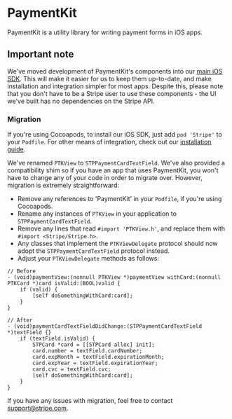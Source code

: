 # PaymentKit

PaymentKit is a utility library for writing payment forms in iOS apps.

## Important note

We've moved development of PaymentKit's components into our [main iOS SDK](https://github.com/stripe/stripe-ios/). This will make it easier for us to keep them up-to-date, and make installation and integration simpler for most apps. Despite this, please note that you don't have to be a Stripe user to use these components - the UI we've built has no dependencies on the Stripe API.

### Migration

If you're using Cocoapods, to install our iOS SDK, just add `pod 'Stripe'` to your `Podfile`. For other means of integration, check out our [installation guide](https://stripe.com/docs/mobile/ios).

We've renamed `PTKView` to `STPPaymentCardTextField`. We've also provided a compatibility shim so if you have an app that uses PaymentKit, you won't have to change any of your code in order to migrate over. However, migration is extremely straightforward:

- Remove any references to 'PaymentKit' in your `Podfile`, if you're using Cocoapods.
- Rename any instances of `PTKView` in your application to `STPPaymentCardTextField`.
- Remove any lines that read `#import 'PTKView.h'`, and replace them with `#import <Stripe/Stripe.h>`.
- Any classes that implement the `PTKViewDelegate` protocol should now adopt the `STPPaymentCardTextField` protocol instead.
- Adjust your `PTKViewDelegate` methods as follows:

```objc
// Before
- (void)paymentView:(nonnull PTKView *)paymentView withCard:(nonnull PTKCard *)card isValid:(BOOL)valid {
    if (valid) {
        [self doSomethingWithCard:card];
    }
}

// After
- (void)paymentCardTextFieldDidChange:(STPPaymentCardTextField *)textField {}
    if (textField.isValid) {
        STPCard *card = [[STPCard alloc] init];
        card.number = textField.cardNumber;
        card.expMonth = textField.expirationMonth;
        card.expYear = textField.expirationYear;
        card.cvc = textField.cvc;
        [self doSomethingWithCard:card];
    }
}
```

If you have any issues with migration, feel free to contact support@stripe.com.
